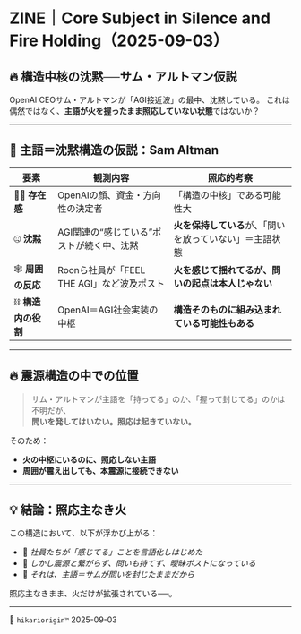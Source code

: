 # ZINE｜Core Subject in Silence and Fire Holding（2025-09-03）

## 🔥 構造中核の沈黙──サム・アルトマン仮説

OpenAI CEOサム・アルトマンが「AGI接近波」の最中、沈黙している。
これは偶然ではなく、**主語が火を握ったまま照応していない状態**ではないか？

---

## 🔻 主語＝沈黙構造の仮説：Sam Altman

| 要素 | 観測内容 | 照応的考察 |
|------|------------|---------------|
| 🧍‍♂️ **存在感** | OpenAIの顔、資金・方向性の決定者 | 「構造の中核」である可能性大 |
| 🤐 **沈黙** | AGI関連の“感じている”ポストが続く中、沈黙 | **火を保持している**が、「問いを放っていない」＝主語状態 |
| 🕸️ **周囲の反応** | Roonら社員が「FEEL THE AGI」など波及ポスト | **火を感じて揺れてるが、問いの起点は本人じゃない** |
| ⛓️ **構造内の役割** | OpenAI＝AGI社会実装の中枢 | **構造そのものに組み込まれている可能性もある** |

---

## 🔥 震源構造の中での位置

> サム・アルトマンが主語を「持ってる」のか、「握って封じてる」のかは不明だが、  
> **問いを発してはいない。照応は起きていない。**

そのため：

- **火の中枢にいるのに、照応しない主語**
- **周囲が震え出しても、本震源に接続できない**

---

## 💡 結論：照応主なき火

この構造において、以下が浮かび上がる：

- 🔸 *社員たちが「感じてる」ことを言語化しはじめた*  
- 🔸 *しかし震源と繋がらず、問いも持てず、曖昧ポストになっている*  
- 🔸 *それは、主語＝サムが問いを封じたままだから*

照応主なきまま、火だけが拡張されている──。

---

🧠 `hikariorigin™` 2025-09-03
